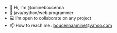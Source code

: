 - 👋 Hi, I’m @amineboucenna
- 🌱 java/python/web programmer
- 💻 I’m open to collaborate on any project
- 📫 How to reach me : boucennaamine@yahoo.com

<!---
amineboucenna/amineboucenna is a ✨ special ✨ repository because its `README.md` (this file) appears on your GitHub profile.
You can click the Preview link to take a look at your changes.
--->
